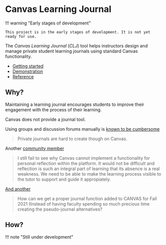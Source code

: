 # Canvas Learning Journal

!!! warning "Early stages of development"

    This project is in the early stages of development. It is not yet ready for use.

The _Canvas Learning Journal_ (_CLJ_) tool helps instructors design and manage private student learning journals using standard Canvas functionality.

- [Getting started](getting-started/index.md)
- [Demonstration](demonstration/index.md)
- [Reference](reference/index.md)

## Why?

Maintaining a learning journal encourages students to improve their engagement with the process of their learning.

Canvas does not provide a journal tool. 

Using groups and discussion forums manually is [known to be cumbersome](https://community.canvaslms.com/t5/Idea-Conversations/Implementing-private-journals-into-Canvas/idi-p/444842)

> Private journals are hard to create though on Canvas.

Another [community member](https://community.canvaslms.com/t5/Canvas-Question-Forum/Journalling-in-Canvas/m-p/471790/highlight/true#M158063)

> I still fail to see why Canvas cannot implement a functionality for personal reflection within the platform. It would not be difficult and reflection is such an integral part of learning that its absence is a real weakness. We need to be able to make the learning process visible to the tutor to support and guide it appropiately.

[And another](https://community.canvaslms.com/t5/Canvas-Question-Forum/Journalling-in-Canvas/m-p/463665/highlight/true#M156299)

> How can we get a proper journal function added to CANVAS for Fall 2021 (Instead of having faculty spending so much precious time creating the pseudo-journal alternatives?

## How?

!!! note "Still under development"
